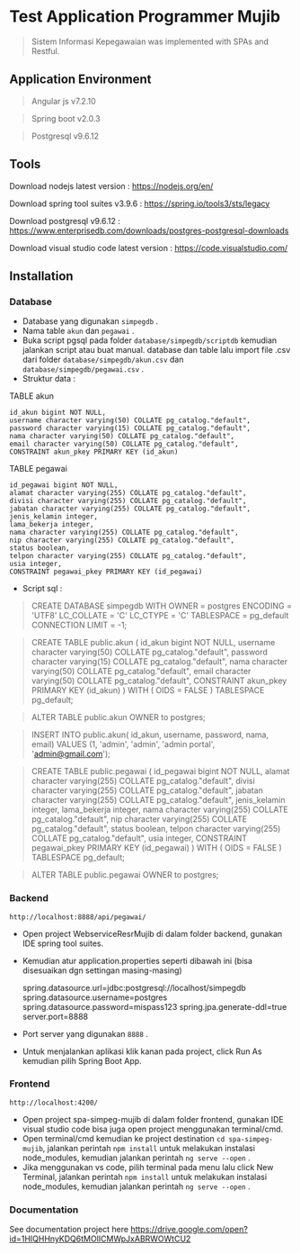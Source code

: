 # Test Application Programmer Mujib

> Sistem Informasi Kepegawaian was implemented with SPAs and Restful.



## Application Environment

>Angular js v7.2.10

>Spring boot v2.0.3

>Postgresql v9.6.12


## Tools

Download nodejs latest version :
https://nodejs.org/en/

Download spring tool suites v3.9.6 :
https://spring.io/tools3/sts/legacy

Download postgresql v9.6.12 :
https://www.enterprisedb.com/downloads/postgres-postgresql-downloads

Download visual studio code latest version : 
https://code.visualstudio.com/


## Installation

### Database

- Database yang digunakan `simpegdb` .
- Nama table `akun` dan `pegawai` .
- Buka script pgsql pada folder `database/simpegdb/scriptdb` kemudian jalankan script atau buat manual.
  database dan table lalu import file .csv dari folder `database/simpegdb/akun.csv` dan `database/simpegdb/pegawai.csv` .
- Struktur data :

TABLE akun

    id_akun bigint NOT NULL,
    username character varying(50) COLLATE pg_catalog."default",
    password character varying(15) COLLATE pg_catalog."default",
    nama character varying(50) COLLATE pg_catalog."default",
    email character varying(50) COLLATE pg_catalog."default",
    CONSTRAINT akun_pkey PRIMARY KEY (id_akun)

TABLE pegawai

    id_pegawai bigint NOT NULL,
    alamat character varying(255) COLLATE pg_catalog."default",
    divisi character varying(255) COLLATE pg_catalog."default",
    jabatan character varying(255) COLLATE pg_catalog."default",
    jenis_kelamin integer,
    lama_bekerja integer,
    nama character varying(255) COLLATE pg_catalog."default",
    nip character varying(255) COLLATE pg_catalog."default",
    status boolean,
    telpon character varying(255) COLLATE pg_catalog."default",
    usia integer,
    CONSTRAINT pegawai_pkey PRIMARY KEY (id_pegawai)

- Script sql :

>CREATE DATABASE simpegdb
    WITH 
    OWNER = postgres
    ENCODING = 'UTF8'
    LC_COLLATE = 'C'
    LC_CTYPE = 'C'
    TABLESPACE = pg_default
    CONNECTION LIMIT = -1;

>CREATE TABLE public.akun
(
    id_akun bigint NOT NULL,
    username character varying(50) COLLATE pg_catalog."default",
    password character varying(15) COLLATE pg_catalog."default",
    nama character varying(50) COLLATE pg_catalog."default",
    email character varying(50) COLLATE pg_catalog."default",
    CONSTRAINT akun_pkey PRIMARY KEY (id_akun)
)
>WITH (
    OIDS = FALSE
)
>TABLESPACE pg_default;

>ALTER TABLE public.akun
    OWNER to postgres;

>INSERT INTO public.akun(
	id_akun, username, password, nama, email)
	VALUES (1, 'admin', 'admin', 'admin portal', 'admin@gmail.com');

>CREATE TABLE public.pegawai
(
    id_pegawai bigint NOT NULL,
    alamat character varying(255) COLLATE pg_catalog."default",
    divisi character varying(255) COLLATE pg_catalog."default",
    jabatan character varying(255) COLLATE pg_catalog."default",
    jenis_kelamin integer,
    lama_bekerja integer,
    nama character varying(255) COLLATE pg_catalog."default",
    nip character varying(255) COLLATE pg_catalog."default",
    status boolean,
    telpon character varying(255) COLLATE pg_catalog."default",
    usia integer,
    CONSTRAINT pegawai_pkey PRIMARY KEY (id_pegawai)
)
>WITH (
    OIDS = FALSE
)
>TABLESPACE pg_default;

>ALTER TABLE public.pegawai
    OWNER to postgres;

### Backend

`http://localhost:8888/api/pegawai/`

- Open project WebserviceResrMujib di dalam folder backend, gunakan IDE spring tool suites.
- Kemudian atur application.properties seperti dibawah ini (bisa disesuaikan dgn settingan masing-masing)

  spring.datasource.url=jdbc:postgresql://localhost/simpegdb
  spring.datasource.username=postgres
  spring.datasource.password=mispass123
  spring.jpa.generate-ddl=true
  server.port=8888

- Port server yang digunakan `8888` .
- Untuk menjalankan aplikasi klik kanan pada project, click Run As kemudian pilih Spring Boot App.


### Frontend

`http://localhost:4200/`

- Open project spa-simpeg-mujib di dalam folder frontend, gunakan IDE visual studio code bisa juga open project menggunakan terminal/cmd. 
- Open terminal/cmd kemudian ke project destination `cd spa-simpeg-mujib`, jalankan perintah `npm install` untuk melakukan instalasi node_modules, kemudian jalankan perintah `ng serve --open` .
- Jika menggunakan vs code, pilih terminal pada menu lalu click New Terminal, jalankan perintah `npm install` untuk melakukan instalasi node_modules, kemudian jalankan perintah `ng serve --open` .


### Documentation

See documentation project here https://drive.google.com/open?id=1HIQHHnyKDQ6tMOlICMWpJxABRWOWtCU2

